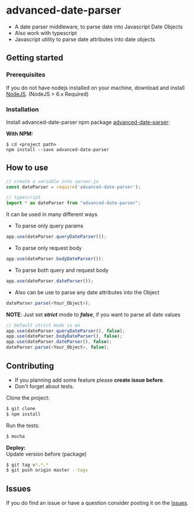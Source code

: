 advanced-date-parser
=====================

* A date parser middleware, to parse date into Javascript Date Objects
* Also work with typescript
* Javascript utility to parse date attributes into date objects


## Getting started ##

### Prerequisites
If you do not have nodejs installed on your machine, download and install [NodeJS](http://nodejs.org/). (NodeJS > 6.x Required)<br/>


### Installation
Install advanced-date-parser npm package [advanced-date-parser](https://www.npmjs.org/package/advanced-date-parser)</a>:<br/>

**With NPM:**

```
$ cd <project path>
npm install --save advanced-date-parser
```


##  How to use

```javascript
// create a variable into server.js
const dateParser = require('advanced-date-parser');
```

```javascript
// typescript
import * as dateParser from "advanced-date-parser";
```
It can be used in many different ways
* To parse only query params
```javascript
app.use(dateParser.queryDateParser());
```

* To parse only request body
```javascript
app.use(dateParser.bodyDateParser());
```

* To parse both query and request body
```javascript
app.use(dateParser.dateParser());
```

* Also can be use to parse any date attributes into the Object
```javascript
dateParser.parse(<Your_Object>);
```

**NOTE**: Just set _**strict**_ mode to _**false**_, if you want to parse all date values
```javascript
// Default strict mode is on
app.use(dateParser.queryDateParser(), false);
app.use(dateParser.bodyDateParser(), false);
app.use(dateParser.dateParser(), false);
dateParser.parse(<Your_Object>, false);
```

## Contributing
* If you planning add some feature please **create issue before**.
* Don't forget about tests.

Clone the project: <br/>
```bash
$ git clone
$ npm install
```
Run the tests:
```bash
$ mocha
```
**Deploy:**<br/>
Update version before (package)
```bash
$ git tag v*.*.*
$ git push origin master --tags
```

## Issues
If you do find an issue or have a question consider posting it on the [Issues](https://github.com/phaldiya/advanced-date-parser/issues).

